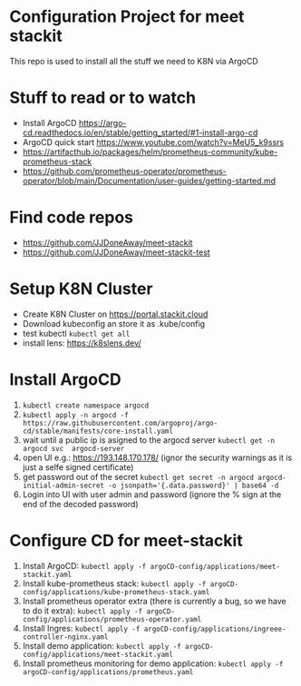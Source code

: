 # Configuration Project for meet stackit 
This repo is used to install all the stuff we need to K8N via ArgoCD

# Stuff to read or to watch
* Install ArgoCD https://argo-cd.readthedocs.io/en/stable/getting_started/#1-install-argo-cd
* ArgoCD quick start https://www.youtube.com/watch?v=MeU5_k9ssrs
* https://artifacthub.io/packages/helm/prometheus-community/kube-prometheus-stack
* https://github.com/prometheus-operator/prometheus-operator/blob/main/Documentation/user-guides/getting-started.md


# Find code repos
* https://github.com/JJDoneAway/meet-stackit
* https://github.com/JJDoneAway/meet-stackit-test

# Setup K8N Cluster
* Create K8N Cluster on https://portal.stackit.cloud
* Download kubeconfig an store it as .kube/config
* test kubectl `kubectl get all`
* install lens: https://k8slens.dev/

# Install ArgoCD
1. `kubectl create namespace argocd`
2. `kubectl apply -n argocd -f https://raw.githubusercontent.com/argoproj/argo-cd/stable/manifests/core-install.yaml`
3. wait until a public ip is asigned to the argocd server `kubectl get -n argocd svc  argocd-server`
4. open UI e.g.: https://193.148.170.178/ (ignor the security warnings as it is just a selfe signed certificate)
5. get password out of the secret `kubectl get secret -n argocd argocd-initial-admin-secret -o jsonpath='{.data.password}' | base64 -d `
6. Login into UI with user admin and password (ignore the % sign at the end of the decoded password)

# Configure CD for meet-stackit
1. Install ArgoCD: `kubectl apply -f argoCD-config/applications/meet-stackit.yaml`
2. Install kube-prometheus stack: `kubectl apply -f argoCD-config/applications/kube-prometheus-stack.yaml`
3. Install prometheus operator extra (there is currently a bug, so we have to do it extra): `kubectl apply -f argoCD-config/applications/prometheus-operator.yaml`
4. Install Ingres: `kubectl apply -f argoCD-config/applications/ingreee-controller-nginx.yaml`
5. Install demo application: `kubectl apply -f argoCD-config/applications/meet-stackit.yaml`
6. Install prometheus monitoring for demo application: `kubectl apply -f argoCD-config/applications/prometheus.yaml`





